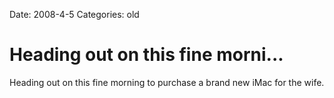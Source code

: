 Date: 2008-4-5
Categories: old

# Heading out on this fine morni...

Heading out on this fine morning to purchase a brand new iMac for the wife.
